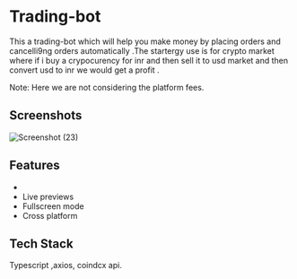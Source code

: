 
# Trading-bot

This a trading-bot which will help you make money by placing orders and cancelli9ng orders automatically .The startergy use is for crypto market where if i buy a crypocurency for inr and then sell it to usd market and then convert usd to inr we would get a profit .

Note: Here we are not considering the platform fees.




## Screenshots


![Screenshot (23)](https://github.com/vrajtalati/Trading_Bot/assets/77099540/3d304f55-c7d4-4260-b95c-cc3e5384d21f)


## Features

- 
- Live previews
- Fullscreen mode
- Cross platform


## Tech Stack
Typescript ,axios, coindcx api.


